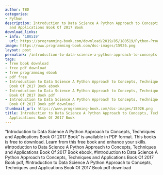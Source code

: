 ```yaml
---
author: TBD
categories:
- Python
description: Introduction to Data Science A Python Approach to Concepts, Techniques
  and Applications Book Of 2017 Book
download_links:
- info: '180519'
  url: https://programming-book.com/download/2019/05/180519/Python-Programming123uo00es0290.pdf
image: https://www.programming-book.com/doc-images/15926.png
layout: post
permalink: /introduction-to-data-science-a-python-approach-to-concepts-techniques-and-applic.html
tags:
- free book download
- free pdf download
- free programming ebook
- pdf free
- Introduction to Data Science A Python Approach to Concepts, Techniques and Applications
  Book Of 2017 Book ebook
- Introduction to Data Science A Python Approach to Concepts, Techniques and Applications
  Book Of 2017 Book pdf
- Introduction to Data Science A Python Approach to Concepts, Techniques and Applications
  Book Of 2017 Book pdf download
thumbnail_url: https://www.programming-book.com/doc-images/15926.png
title: Introduction to Data Science A Python Approach to Concepts, Techniques and
  Applications Book Of 2017 Book
---
```


 
<div class="item-desc text-justify">
  "Introduction to Data Science A Python Approach to Concepts, Techniques and Applications Book Of 2017 Book" is available in PDF format. This books is free to download. Learn from this free book and enhance your skills.
  <br>
  #Introduction to Data Science A Python Approach to Concepts, Techniques and Applications Book Of 2017 Book ebook, #Introduction to Data Science A Python Approach to Concepts, Techniques and Applications Book Of 2017 Book pdf, #Introduction to Data Science A Python Approach to Concepts, Techniques and Applications Book Of 2017 Book pdf download
</div>